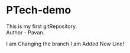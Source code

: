 # PTech-demo
This is my first gitRepository.
<br>
Author - Pavan.

I am Changing the branch
I am Added New Line!
